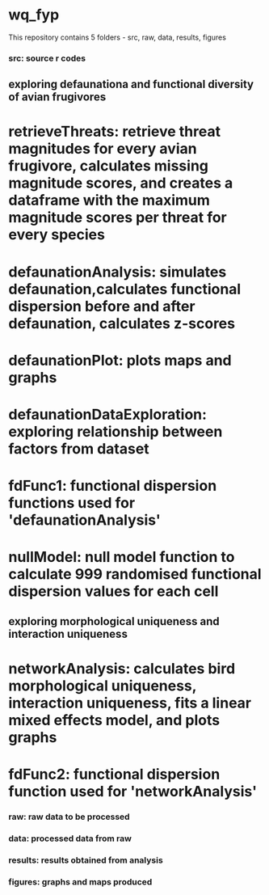 # wq_fyp

This repository contains 5 folders - src, raw, data, results, figures

### src: source r codes
## exploring defaunationa and functional diversity of avian frugivores
# retrieveThreats: retrieve threat magnitudes for every avian frugivore, calculates missing magnitude scores, and creates a dataframe with the maximum magnitude scores per threat for every species
# defaunationAnalysis: simulates defaunation,calculates functional dispersion before and after defaunation, calculates z-scores
# defaunationPlot: plots maps and graphs
# defaunationDataExploration: exploring relationship between factors from dataset
# fdFunc1: functional dispersion functions used for 'defaunationAnalysis'
# nullModel: null model function to calculate 999 randomised functional dispersion values for each cell

## exploring morphological uniqueness and interaction uniqueness
# networkAnalysis: calculates bird morphological uniqueness, interaction uniqueness, fits a linear mixed effects model, and plots graphs
# fdFunc2: functional dispersion function used for 'networkAnalysis'



### raw: raw data to be processed

### data: processed data from raw

### results: results obtained from analysis

### figures: graphs and maps produced
